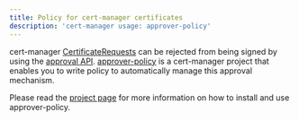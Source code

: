 ```yaml
---
title: Policy for cert-manager certificates
description: 'cert-manager usage: approver-policy'
---
```


cert-manager [CertificateRequests](../concepts/certificaterequest/) can be
rejected from being signed by using the [approval
API](../concepts/certificaterequest/#approval).
[approver-policy](https://github.com/cert-manager/approver-policy) is a
cert-manager project that enables you to write policy to automatically manage
this approval mechanism.

Please read the [project page](../projects/approver-policy/) for more
information on how to install and use approver-policy.
